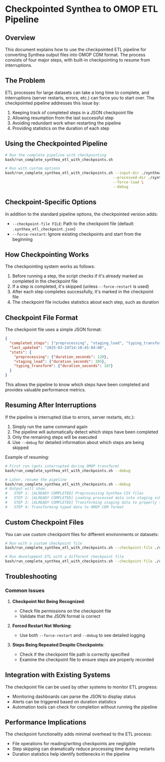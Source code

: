 # Checkpointed Synthea to OMOP ETL Pipeline

## Overview

This document explains how to use the checkpointed ETL pipeline for converting Synthea output files into OMOP CDM format. The process consists of four major steps, with built-in checkpointing to resume from interruptions.

## The Problem

ETL processes for large datasets can take a long time to complete, and interruptions (server restarts, errors, etc.) can force you to start over. The checkpointed pipeline addresses this issue by:

1. Keeping track of completed steps in a JSON checkpoint file
2. Allowing resumption from the last successful step
3. Avoiding redundant work when restarting the pipeline
4. Providing statistics on the duration of each step

## Using the Checkpointed Pipeline

```bash
# Run the complete pipeline with checkpointing
bash/run_complete_synthea_etl_with_checkpoints.sh

# Run with custom options
bash/run_complete_synthea_etl_with_checkpoints.sh --input-dir ./synthea-output \
                                                 --processed-dir ./synthea-processed \
                                                 --force-load \
                                                 --debug
```

## Checkpoint-Specific Options

In addition to the standard pipeline options, the checkpointed version adds:

- `--checkpoint-file FILE`: Path to the checkpoint file (default: `.synthea_etl_checkpoint.json`)
- `--force-restart`: Ignore existing checkpoints and start from the beginning

## How Checkpointing Works

The checkpointing system works as follows:

1. Before running a step, the script checks if it's already marked as completed in the checkpoint file
2. If a step is completed, it's skipped (unless `--force-restart` is used)
3. After each step completes successfully, it's marked in the checkpoint file
4. The checkpoint file includes statistics about each step, such as duration

## Checkpoint File Format

The checkpoint file uses a simple JSON format:

```json
{
  "completed_steps": ["preprocessing", "staging_load", "typing_transform"],
  "last_updated": "2025-03-24T14:10:45-04:00",
  "stats": {
    "preprocessing": {"duration_seconds": 120},
    "staging_load": {"duration_seconds": 305},
    "typing_transform": {"duration_seconds": 187}
  }
}
```

This allows the pipeline to know which steps have been completed and provides valuable performance metrics.

## Resuming After Interruptions

If the pipeline is interrupted (due to errors, server restarts, etc.):

1. Simply run the same command again
2. The pipeline will automatically detect which steps have been completed
3. Only the remaining steps will be executed
4. Use `--debug` for detailed information about which steps are being skipped

Example of resuming:

```bash
# First run (gets interrupted during OMOP transform)
bash/run_complete_synthea_etl_with_checkpoints.sh --debug

# Later, resume the pipeline
bash/run_complete_synthea_etl_with_checkpoints.sh --debug
# Output will show:
#   STEP 1: [ALREADY COMPLETED] Preprocessing Synthea CSV files
#   STEP 2: [ALREADY COMPLETED] Loading processed data into staging schema
#   STEP 3: [ALREADY COMPLETED] Transforming staging data to properly typed tables
#   STEP 4: Transforming typed data to OMOP CDM format
```

## Custom Checkpoint Files

You can use custom checkpoint files for different environments or datasets:

```bash
# Run with a custom checkpoint file
bash/run_complete_synthea_etl_with_checkpoints.sh --checkpoint-file ./checkpoints/production_etl.json

# Run development ETL with a different checkpoint file
bash/run_complete_synthea_etl_with_checkpoints.sh --checkpoint-file ./checkpoints/dev_etl.json
```

## Troubleshooting

### Common Issues

1. **Checkpoint Not Being Recognized**: 
   - Check file permissions on the checkpoint file
   - Validate that the JSON format is correct

2. **Forced Restart Not Working**:
   - Use both `--force-restart` and `--debug` to see detailed logging

3. **Steps Being Repeated Despite Checkpoints**:
   - Check if the checkpoint file path is correctly specified
   - Examine the checkpoint file to ensure steps are properly recorded

## Integration with Existing Systems

The checkpoint file can be used by other systems to monitor ETL progress:

- Monitoring dashboards can parse the JSON to display status
- Alerts can be triggered based on duration statistics
- Automation tools can check for completion without running the pipeline

## Performance Implications

The checkpoint functionality adds minimal overhead to the ETL process:

- File operations for reading/writing checkpoints are negligible
- Step skipping can dramatically reduce processing time during restarts
- Duration statistics help identify bottlenecks in the pipeline

